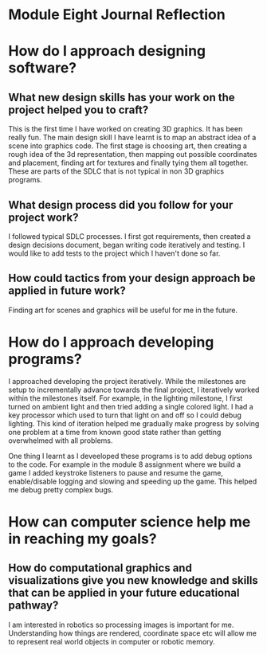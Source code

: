 Module Eight Journal Reflection
=============================

# How do I approach designing software?
## What new design skills has your work on the project helped you to craft?
This is the first time I have worked on creating 3D graphics. It has been really fun. The main design skill I have learnt is to map an abstract idea of a scene into graphics code. The first stage is choosing art, then creating a rough idea of the 3d representation, then mapping out possible coordinates and placement, finding art for textures and finally tying them all together. These are parts of the SDLC that is not typical in non 3D graphics programs. 
## What design process did you follow for your project work?
I followed typical SDLC processes. I first got requirements, then created a design decisions document, began writing code iteratively and testing. I would like to add tests to the project which I haven't done so far.
## How could tactics from your design approach be applied in future work?
Finding art for scenes and graphics will be useful for me in the future.

# How do I approach developing programs?
I approached developing the project iteratively. While the milestones are setup to incrementally advance towards the final project, I iteratively worked within the milestones itself. For example, in the lighting milestone, I first turned on ambient light and then tried adding a single colored light. I had a key processor which used to turn that light on and off so I could debug lighting. This kind of iteration helped me gradually make progress by solving one problem at a time from known good state rather than getting overwhelmed with all problems.

One thing I learnt as I deveeloped these programs is to add debug options to the code. For example in the module 8 assignment where we build a game I added keystroke listeners to pause and resume the game, enable/disable logging and slowing and speeding up the game. This helped me debug pretty complex bugs.

# How can computer science help me in reaching my goals?
## How do computational graphics and visualizations give you new knowledge and skills that can be applied in your future educational pathway?
I am interested in robotics so processing images is important for me. Understanding how things are rendered, coordinate space etc will allow me to represent real world objects in computer or robotic memory.
